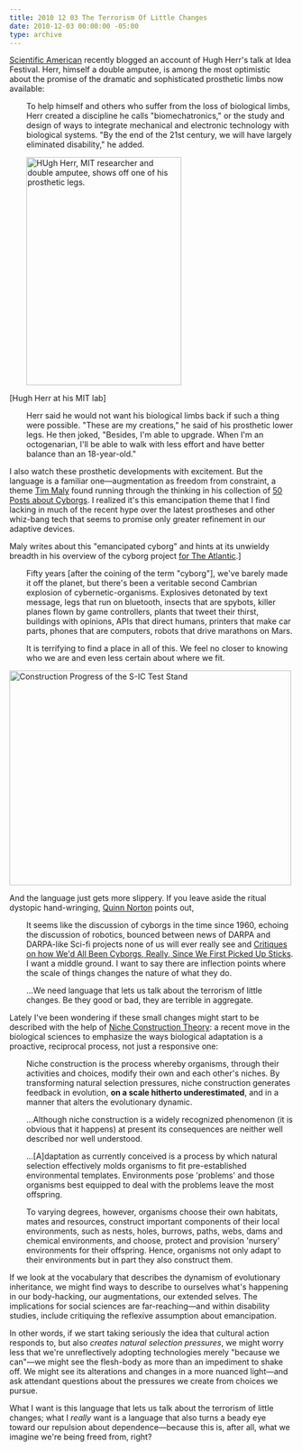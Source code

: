 ```yaml
---
title: 2010 12 03 The Terrorism Of Little Changes
date: 2010-12-03 00:00:00 -05:00
type: archive
---
```


<p><a href="http://www.scientificamerican.com/blog/post.cfm?id=biomechatronics-aims-to-erase-the-e-2010-09-30">Scientific American</a> recently blogged an account of Hugh Herr's talk at Idea Festival. Herr, himself a double amputee, is among the most optimistic about the promise of the dramatic and sophisticated prosthetic limbs now available:</p>
<p style="padding-left:30px;">To help himself and others who suffer from the loss of biological limbs, Herr created a discipline he calls "biomechatronics," or the study and design of ways to integrate mechanical and electronic technology with biological systems. "By the end of the 21st century, we will have largely eliminated disability," he added.</p>
<p style="padding-left:30px;"><a href="http://ablersite.files.wordpress.com/2010/12/hugh-herr1.jpg"><img class="alignnone size-full wp-image-4124" title="Hugh-Herr1" src="{{ site.baseurl }}/uploads/hugh-herr1.jpg" alt="HUgh Herr, MIT researcher and double amputee, shows off one of his prosthetic legs." width="275" height="405" /></a></p>
<p>[Hugh Herr at his MIT lab]</p>
<p style="padding-left:30px;">Herr said he would not want his biological limbs back if such a thing were possible. "These are my creations," he said of his prosthetic lower legs. He then joked, "Besides, I'm able to upgrade. When I'm an octogenarian, I'll be able to walk with less effort and have better balance than an 18-year-old."</p>
<p>I also watch these prosthetic developments with excitement. But the language is a familiar one—augmentation as freedom from constraint, a theme <a href="http://quietbabylon.com/">Tim Maly</a> found running through the thinking in his collection of <a href="http://50cyborgs.tumblr.com/">50 Posts about Cyborgs</a>. I realized it's this emancipation theme that I find lacking in much of the recent hype over the latest prostheses and other whiz-bang tech that seems to promise only greater refinement in our adaptive devices.</p>
<p>Maly writes about this "emancipated cyborg" and hints at its unwieldy breadth in his overview of the cyborg project <a href="http://www.theatlantic.com/technology/archive/2010/10/the-emancipated-cyborg/63995/">for The Atlantic</a>.]</p>
<p style="padding-left:30px;">Fifty years [after the coining of the term "cyborg"], we've barely made it off the planet, but there's been a veritable second Cambrian explosion of cybernetic-organisms. Explosives detonated by text message, legs that run on bluetooth, insects that are spybots, killer planes flown by game controllers, plants that tweet their thirst, buildings with opinions, APIs that direct humans, printers that make car parts, phones that are computers, robots that drive marathons on Mars.</p>
<p style="padding-left:30px;">It is terrifying to find a place in all of this. We feel no closer to knowing who we are and even less certain about where we fit.</p>
<p><a title="Construction Progress of the S-IC Test Stand by NASA on The Commons, on Flickr" href="http://www.flickr.com/photos/nasacommons/4941146882/"><img src="{{ site.baseurl }}/uploads/4941146882_aee7e95bb9.jpg" alt="Construction Progress of the S-IC Test Stand" width="500" height="381" /></a></p>
<p>And the language just gets more slippery. If you leave aside the ritual dystopic hand-wringing, <a href="http://www.quinnnorton.com/">Quinn Norton</a> points out,</p>
<p style="padding-left:30px;">It seems like the discussion of cyborgs in the time since 1960, echoing the discussion of robotics, bounced between news of DARPA and DARPA-like Sci-fi projects none of us will ever really see and <a href="http://www.amazon.com/Simians-Cyborgs-Women-Reinvention-Nature/dp/0415903874/ref=sr_1_1?ie=UTF8&amp;qid=1291429937&amp;sr=8-1">Critiques on how We'd All Been Cyborgs, Really, Since We First Picked Up Sticks</a>. I want a middle ground. I want to say there are inflection points where the scale of things changes the nature of what they do.</p>
<p style="padding-left:30px;">...We need language that lets us talk about the terrorism of little changes. Be they good or bad, they are terrible in aggregate.</p>
<p>Lately I've been wondering if these small changes might start to be described with the help of <a href="http://www.nicheconstruction.com/">Niche Construction Theory</a>: a recent move in the biological sciences to emphasize the ways biological adaptation is a proactive, reciprocal process, not just a responsive one:</p>
<p style="padding-left:30px;">Niche construction is the process whereby organisms, through their activities and choices, modify their own and each other's niches. By transforming natural selection pressures, niche construction generates feedback in evolution, <strong>on a scale hitherto underestimated</strong>, and in a manner that alters the evolutionary dynamic.</p>
<p style="padding-left:30px;">...Although niche construction is a widely recognized phenomenon (it is obvious that it happens) at present its consequences are neither well described nor well understood.</p>
<p style="padding-left:30px;">...[A]daptation as currently conceived is a process by which natural selection effectively molds organisms to fit pre-established environmental templates. Environments pose 'problems' and those organisms best equipped to deal with the problems leave the most offspring.</p>
<p style="padding-left:30px;">To varying degrees, however, organisms choose their own habitats, mates and resources, construct important components of their local environments, such as nests, holes, burrows, paths, webs, dams and chemical environments, and choose, protect and provision 'nursery' environments for their offspring. Hence, organisms not only adapt to their environments but in part they also construct them.</p>
<p>If we look at the vocabulary that describes the dynamism of evolutionary inheritance, we might find ways to describe to ourselves what's happening in our body-hacking, our augmentations, our extended selves. The implications for social sciences are far-reaching—and within disability studies, include critiquing the reflexive assumption about emancipation.</p>
<p>In other words, if we start taking seriously the idea that cultural action responds to, but also <em>creates natural selection pressures</em>, we might worry less that we're unreflectively adopting technologies merely "because we can"—we might see the flesh-body as more than an impediment to shake off. We might see its alterations and changes in a more nuanced light—and ask attendant questions about the pressures we create from choices we pursue.</p>
<p>What I want is this language that lets us talk about the terrorism of little changes; what I <em>really</em> want is a language that also turns a beady eye toward our repulsion about dependence—because this is, after all, what we imagine we're being freed from, right?</p>
